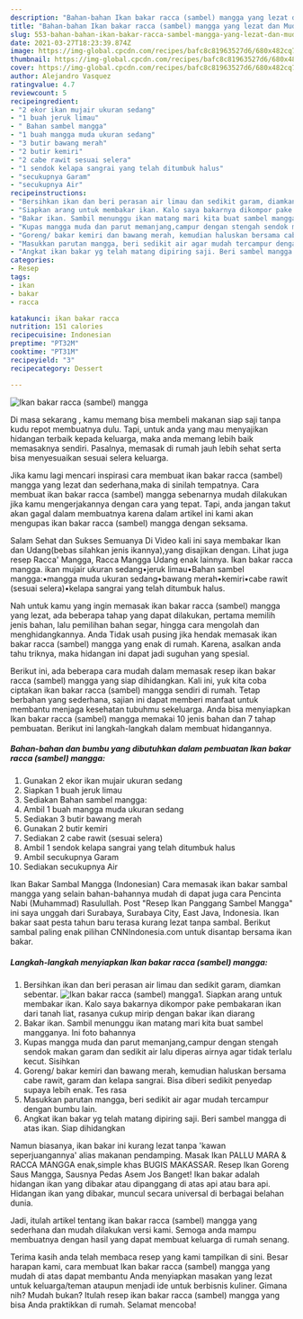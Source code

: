 ```yaml
---
description: "Bahan-bahan Ikan bakar racca (sambel) mangga yang lezat dan Mudah Dibuat"
title: "Bahan-bahan Ikan bakar racca (sambel) mangga yang lezat dan Mudah Dibuat"
slug: 553-bahan-bahan-ikan-bakar-racca-sambel-mangga-yang-lezat-dan-mudah-dibuat
date: 2021-03-27T18:23:39.874Z
image: https://img-global.cpcdn.com/recipes/bafc8c81963527d6/680x482cq70/ikan-bakar-racca-sambel-mangga-foto-resep-utama.jpg
thumbnail: https://img-global.cpcdn.com/recipes/bafc8c81963527d6/680x482cq70/ikan-bakar-racca-sambel-mangga-foto-resep-utama.jpg
cover: https://img-global.cpcdn.com/recipes/bafc8c81963527d6/680x482cq70/ikan-bakar-racca-sambel-mangga-foto-resep-utama.jpg
author: Alejandro Vasquez
ratingvalue: 4.7
reviewcount: 5
recipeingredient:
- "2 ekor ikan mujair ukuran sedang"
- "1 buah jeruk limau"
- " Bahan sambel mangga"
- "1 buah mangga muda ukuran sedang"
- "3 butir bawang merah"
- "2 butir kemiri"
- "2 cabe rawit sesuai selera"
- "1 sendok kelapa sangrai yang telah ditumbuk halus"
- "secukupnya Garam"
- "secukupnya Air"
recipeinstructions:
- "Bersihkan ikan dan beri perasan air limau dan sedikit garam, diamkan sebentar."
- "Siapkan arang untuk membakar ikan. Kalo saya bakarnya dikompor pake pembakaran ikan dari tanah liat, rasanya cukup mirip dengan bakar ikan diarang"
- "Bakar ikan. Sambil menunggu ikan matang mari kita buat sambel mangganya. Ini foto bahannya"
- "Kupas mangga muda dan parut memanjang,campur dengan stengah sendok makan garam dan sedikit air lalu diperas airnya agar tidak terlalu kecut. Sisihkan"
- "Goreng/ bakar kemiri dan bawang merah, kemudian haluskan bersama cabe rawit, garam dan kelapa sangrai. Bisa diberi sedikit penyedap supaya lebih enak. Tes rasa"
- "Masukkan parutan mangga, beri sedikit air agar mudah tercampur dengan bumbu lain."
- "Angkat ikan bakar yg telah matang dipiring saji. Beri sambel mangga di atas ikan. Siap dihidangkan"
categories:
- Resep
tags:
- ikan
- bakar
- racca

katakunci: ikan bakar racca 
nutrition: 151 calories
recipecuisine: Indonesian
preptime: "PT32M"
cooktime: "PT31M"
recipeyield: "3"
recipecategory: Dessert

---
```



![Ikan bakar racca (sambel) mangga](https://img-global.cpcdn.com/recipes/bafc8c81963527d6/680x482cq70/ikan-bakar-racca-sambel-mangga-foto-resep-utama.jpg)

Di masa  sekarang , kamu memang bisa membeli makanan siap saji tanpa kudu repot membuatnya dulu. Tapi, untuk anda yang mau menyajikan hidangan terbaik kepada keluarga, maka anda memang lebih baik memasaknya sendiri. Pasalnya, memasak di rumah jauh lebih sehat serta bisa menyesuaikan sesuai selera keluarga.

Jika kamu lagi mencari inspirasi cara membuat ikan bakar racca (sambel) mangga yang lezat dan sederhana,maka di sinilah tempatnya. Cara membuat ikan bakar racca (sambel) mangga  sebenarnya mudah dilakukan jika kamu mengerjakannya dengan cara yang tepat. Tapi, anda jangan takut akan gagal dalam membuatnya 
karena dalam artikel ini kami akan mengupas ikan bakar racca (sambel) mangga dengan seksama.  

Salam Sehat dan Sukses Semuanya Di Video kali ini saya membakar Ikan dan Udang(bebas silahkan jenis ikannya),yang disajikan dengan. Lihat juga resep Racca&#39; Mangga, Racca Mangga Udang enak lainnya. Ikan bakar racca mangga. ikan mujair ukuran sedang•jeruk limau•Bahan sambel mangga:•mangga muda ukuran sedang•bawang merah•kemiri•cabe rawit (sesuai selera)•kelapa sangrai yang telah ditumbuk halus.

Nah untuk kamu yang ingin memasak ikan bakar racca (sambel) mangga yang lezat, ada beberapa tahap yang dapat dilakukan, pertama memilih jenis bahan, lalu pemilihan bahan segar, hingga cara mengolah dan menghidangkannya. Anda Tidak usah pusing jika hendak memasak ikan bakar racca (sambel) mangga yang enak di rumah. Karena, asalkan anda  tahu triknya, maka hidangan ini dapat jadi suguhan yang spesial.

Berikut ini, ada beberapa cara mudah dalam memasak resep ikan bakar racca (sambel) mangga yang siap dihidangkan. Kali ini, yuk kita coba ciptakan ikan bakar racca (sambel) mangga sendiri di rumah. Tetap berbahan yang sederhana, sajian ini dapat memberi manfaat untuk membantu menjaga kesehatan tubuhmu sekeluarga. Anda bisa menyiapkan Ikan bakar racca (sambel) mangga memakai 10 jenis bahan dan 7 tahap pembuatan. Berikut ini langkah-langkah dalam membuat hidangannya.

<!--inarticleads1-->

##### Bahan-bahan dan bumbu yang dibutuhkan dalam pembuatan Ikan bakar racca (sambel) mangga:

1. Gunakan 2 ekor ikan mujair ukuran sedang
1. Siapkan 1 buah jeruk limau
1. Sediakan  Bahan sambel mangga:
1. Ambil 1 buah mangga muda ukuran sedang
1. Sediakan 3 butir bawang merah
1. Gunakan 2 butir kemiri
1. Sediakan 2 cabe rawit (sesuai selera)
1. Ambil 1 sendok kelapa sangrai yang telah ditumbuk halus
1. Ambil secukupnya Garam
1. Sediakan secukupnya Air


Ikan Bakar Sambal Mangga (Indonesian) Cara memasak ikan bakar sambal mangga yang selain bahan-bahannya mudah di dapat juga cara Pencinta Nabi (Muhammad) Rasulullah. Post &#34;Resep Ikan Panggang Sambel Mangga&#34; ini saya unggah dari Surabaya, Surabaya City, East Java, Indonesia. Ikan bakar saat pesta tahun baru terasa kurang lezat tanpa sambal. Berikut sambal paling enak pilihan CNNIndonesia.com untuk disantap bersama ikan bakar. 

<!--inarticleads2-->

##### Langkah-langkah menyiapkan Ikan bakar racca (sambel) mangga:

1. Bersihkan ikan dan beri perasan air limau dan sedikit garam, diamkan sebentar.
<img src="https://img-global.cpcdn.com/steps/730ff6fa7d06f5d5/160x128cq70/ikan-bakar-racca-sambel-mangga-langkah-memasak-1-foto.jpg" alt="Ikan bakar racca (sambel) mangga">1. Siapkan arang untuk membakar ikan. Kalo saya bakarnya dikompor pake pembakaran ikan dari tanah liat, rasanya cukup mirip dengan bakar ikan diarang
1. Bakar ikan. Sambil menunggu ikan matang mari kita buat sambel mangganya. Ini foto bahannya
1. Kupas mangga muda dan parut memanjang,campur dengan stengah sendok makan garam dan sedikit air lalu diperas airnya agar tidak terlalu kecut. Sisihkan
1. Goreng/ bakar kemiri dan bawang merah, kemudian haluskan bersama cabe rawit, garam dan kelapa sangrai. Bisa diberi sedikit penyedap supaya lebih enak. Tes rasa
1. Masukkan parutan mangga, beri sedikit air agar mudah tercampur dengan bumbu lain.
1. Angkat ikan bakar yg telah matang dipiring saji. Beri sambel mangga di atas ikan. Siap dihidangkan


Namun biasanya, ikan bakar ini kurang lezat tanpa &#39;kawan seperjuangannya&#39; alias makanan pendamping. Masak Ikan PALLU MARA &amp; RACCA MANGGA enak,simple khas BUGIS MAKASSAR. Resep Ikan Goreng Saus Mangga, Sausnya Pedas Asem Jos Banget! Ikan bakar adalah hidangan ikan yang dibakar atau dipanggang di atas api atau bara api. Hidangan ikan yang dibakar, muncul secara universal di berbagai belahan dunia. 

Jadi, itulah artikel tentang  ikan bakar racca (sambel) mangga  yang sederhana dan mudah dilakukan versi kami. Semoga anda mampu membuatnya dengan hasil yang dapat membuat keluarga di rumah senang. 

Terima kasih anda telah membaca resep yang kami tampilkan di sini. Besar harapan kami, cara membuat  Ikan bakar racca (sambel) mangga yang mudah di atas dapat membantu Anda menyiapkan masakan yang lezat untuk keluarga/teman ataupun menjadi ide untuk berbisnis kuliner. Gimana nih? Mudah bukan? Itulah resep ikan bakar racca (sambel) mangga yang bisa Anda praktikkan di rumah. Selamat mencoba!

